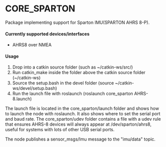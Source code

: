 # CORE_SPARTON
Package implementing support for Sparton IMU(SPARTON AHRS 8-P).

#### Currently supported devices/interfaces
* AHRS8 over NMEA

#### Usage
1. Drop into a catkin source folder (such as ~/catkin-ws/src/)
2. Run catkin_make inside the folder above the catkin source folder (~/catkin-ws)
3. Source the setup.bash in the devel folder (source ~/catkin-ws/devel/setup.bash)
4. Run the launch file with roslaunch (roslaunch core_sparton AHRS-8.launch)

The launch file is located in the core_sparton/launch folder and shows how to launch the node with roslaunch. It also shows where to set the serial port and baud rate. The core_sparton/udev folder contains a file with a udev rule that ensures AHRS-8 devices will always appear at /dev/sparton/ahrs8, useful for systems with lots of other USB serial ports.

The node publishes a sensor_msgs/Imu message to the "imu/data" topic.
